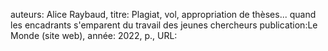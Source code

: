 auteurs: Alice Raybaud, 
titre: Plagiat, vol, appropriation de thèses... quand les encadrants s'emparent du travail des jeunes chercheurs
publication:Le Monde (site web), 
année: 2022, 
p.,
URL: 

